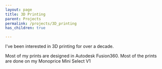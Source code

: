 ```yaml
---
layout: page
title: 3D Printing
parent: Projects
permalink: /projects/3D_printing
has_children: true

---
```


I've been interested in 3D printing for over a decade.

Most of my prints are designed in Autodesk Fusion360.
Most of the prints are done on my Monoprice Mini Select V1

